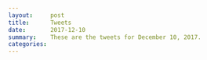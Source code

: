 ```yaml
---
layout:     post
title:      Tweets
date:       2017-12-10
summary:    These are the tweets for December 10, 2017.
categories:
---
```



